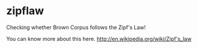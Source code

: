 zipflaw
=======

Checking whether Brown Corpus follows the Zipf's Law!

You can know more about this here. http://en.wikipedia.org/wiki/Zipf's_law
